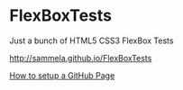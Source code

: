 # FlexBoxTests
Just a bunch of HTML5 CSS3 FlexBox Tests

http://sammela.github.io/FlexBoxTests

[How to setup a GitHub Page](https://pages.github.com/)
